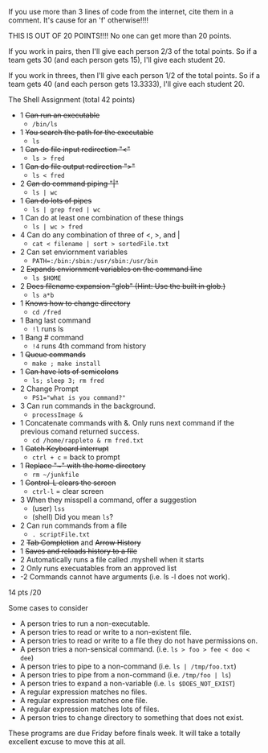 If you use more than 3 lines of code from the internet, cite them in a comment.
It's cause for an 'f' otherwise!!!!


THIS IS OUT OF 20 POINTS!!!!  No one can get more than 20 points.

If you work in pairs, then I'll give each person 2/3 of the total points.  So
if a team gets 30 (and each person gets 15), I'll give each student 20.


If you work in threes, then I'll give each person 1/2 of the total points.  So
if a team gets 40 (and each person gets 13.3333), I'll give each student 20.  


The Shell Assignment (total 42 points)
+ 1 ~~Can run an executable~~
    + `/bin/ls`
+ 1 ~~You search the path for the executable~~
    + `ls`
+ 1 ~~Can do file input redirection "<"~~
    + `ls > fred`
+ 1 ~~Can do file output redirection ">"~~
    + `ls < fred`
+ 2 ~~Can do command piping "|"~~
    + `ls | wc`
+ 1 ~~Can do lots of pipes~~
    + `ls | grep fred | wc`
+ 1 Can do at least one combination of these things
    + `ls | wc > fred`
+ 4 Can do any combination of three of <, >, and | 
    + `cat < filename | sort > sortedFile.txt`
+ 2 Can set enviornment variables
    + `PATH=:/bin:/sbin:/usr/sbin:/usr/bin`
+ 2 ~~Expands enviornment variables on the command line~~
    + `ls $HOME`
+ 2 ~~Does filename expansion "glob" (Hint:  Use the built in glob.)~~
    + `ls a*b`
+ 1 ~~Knows how to change directory~~
    + `cd /fred`
+ 1 Bang last command
    + `!l` runs ls
+ 1 Bang # command
    + `!4` runs 4th command from history
+ 1 ~~Queue commands~~
    + `make ; make install`
+ 1 ~~Can have lots of semicolons~~
    + `ls; sleep 3; rm fred`
+ 2 Change Prompt
    + `PS1="what is you command?"`
+ 3 Can run commands in the background.
    + `processImage &`
+ 1 Concatenate commands with &.  Only runs next command if the previous 
      comand returned success.
    + `cd /home/rappleto & rm fred.txt`
+ 1 ~~Catch Keyboard interrupt~~
    + `ctrl + c` = back to prompt
+ 1 ~~Replace "~" with the home directory~~
    + `rm ~/junkfile`
+ 1 ~~Control-L clears the screen~~
    + `ctrl-l` = clear screen
+ 3 When they misspell a command, offer a suggestion
    + (user) `lss`
    + (shell) Did you mean `ls`?
+ 2 Can run commands from a file
    + `. scriptFile.txt`
+ 2 ~~Tab Completion~~ and ~~Arrow History~~
+ 1 ~~Saves and reloads history to a file~~
+ 2 Automatically runs a file called .myshell when it starts
+ 2 Only runs execuatables from an approved list
+ -2  Commands cannot have arguments (i.e. ls -l does not work).
    
14 pts
/20

Some cases to consider
+ A person tries to run a non-executable.
+ A person tries to read or write to a non-existent file.
+ A person tries to read or write to a file they do not have permissions on.
+ A person tries a non-sensical command. (i.e. `ls > foo > fee < doo < dee`)
+ A person tries to pipe to a non-command (i.e. `ls | /tmp/foo.txt`)
+ A person tries to pipe from a non-command (i.e. `/tmp/foo | ls`)
+ A person tries to expand a non-variable (i.e. `ls $DOES_NOT_EXIST`)
+ A regular expression matches no files.
+ A regular expression matches one file.
+ A regular expression matches lots of files.
+ A person tries to change directory to something that does not exist.
        
These programs are due Friday before finals week.  It will take a totally excellent excuse to move this at all.
